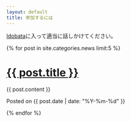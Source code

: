 ```yaml
---
layout: default
title: 参加するには
---
```

<div id="extended">
<p>
<a href='https://idobata.io/organizations/ruby-sapporo/rooms/talk/join_request/4d16ea48-e8bd-4f87-866e-6673fb9ea468'>Idobata</a>に入って適当に話しかけてください。
</p>
<p class="info"></p>
</div>
{% for post in site.categories.news limit:5 %}
<h1 class="entry-title"><a href="{{ post.url }}">{{ post.title }}</a></h1>
<div id="extended">
{{ post.content }}
</div>
<p class="info">Posted on <span class="date_posted">{{ post.date | date: "%Y-%m-%d" }}</span></p>
{% endfor %}
